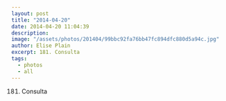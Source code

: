 ```yaml
---
layout: post
title: "2014-04-20"
date: 2014-04-20 11:04:39
description: 
image: "/assets/photos/201404/99bbc92fa76bb47fc894dfc880d5a94c.jpg"
author: Elise Plain
excerpt: 181. Consulta
tags: 
  - photos
  - all
---
```


181. Consulta
<p></p>
